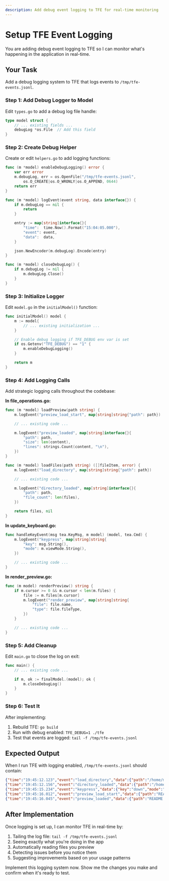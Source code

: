 ```yaml
---
description: Add debug event logging to TFE for real-time monitoring
---
```


# Setup TFE Event Logging

You are adding debug event logging to TFE so I can monitor what's happening in the application in real-time.

## Your Task

Add a debug logging system to TFE that logs events to `/tmp/tfe-events.jsonl`.

### Step 1: Add Debug Logger to Model

Edit `types.go` to add a debug log file handle:

```go
type model struct {
    // ... existing fields ...
    debugLog *os.File  // Add this field
}
```

### Step 2: Create Debug Helper

Create or edit `helpers.go` to add logging functions:

```go
func (m *model) enableDebugLogging() error {
    var err error
    m.debugLog, err = os.OpenFile("/tmp/tfe-events.jsonl",
        os.O_CREATE|os.O_WRONLY|os.O_APPEND, 0644)
    return err
}

func (m *model) logEvent(event string, data interface{}) {
    if m.debugLog == nil {
        return
    }

    entry := map[string]interface{}{
        "time":  time.Now().Format("15:04:05.000"),
        "event": event,
        "data":  data,
    }

    json.NewEncoder(m.debugLog).Encode(entry)
}

func (m *model) closeDebugLog() {
    if m.debugLog != nil {
        m.debugLog.Close()
    }
}
```

### Step 3: Initialize Logger

Edit `model.go` in the `initialModel()` function:

```go
func initialModel() model {
    m := model{
        // ... existing initialization ...
    }

    // Enable debug logging if TFE_DEBUG env var is set
    if os.Getenv("TFE_DEBUG") == "1" {
        m.enableDebugLogging()
    }

    return m
}
```

### Step 4: Add Logging Calls

Add strategic logging calls throughout the codebase:

**In file_operations.go:**
```go
func (m *model) loadPreview(path string) {
    m.logEvent("preview_load_start", map[string]string{"path": path})

    // ... existing code ...

    m.logEvent("preview_loaded", map[string]interface{}{
        "path": path,
        "size": len(content),
        "lines": strings.Count(content, "\n"),
    })
}

func (m *model) loadFiles(path string) ([]fileItem, error) {
    m.logEvent("load_directory", map[string]string{"path": path})

    // ... existing code ...

    m.logEvent("directory_loaded", map[string]interface{}{
        "path": path,
        "file_count": len(files),
    })

    return files, nil
}
```

**In update_keyboard.go:**
```go
func handleKeyEvent(msg tea.KeyMsg, m model) (model, tea.Cmd) {
    m.logEvent("keypress", map[string]string{
        "key": msg.String(),
        "mode": m.viewMode.String(),
    })

    // ... existing code ...
}
```

**In render_preview.go:**
```go
func (m model) renderPreview() string {
    if m.cursor >= 0 && m.cursor < len(m.files) {
        file := m.files[m.cursor]
        m.logEvent("render_preview", map[string]string{
            "file": file.name,
            "type": file.fileType,
        })
    }

    // ... existing code ...
}
```

### Step 5: Add Cleanup

Edit `main.go` to close the log on exit:

```go
func main() {
    // ... existing code ...

    if m, ok := finalModel.(model); ok {
        m.closeDebugLog()
    }
}
```

### Step 6: Test It

After implementing:
1. Rebuild TFE: `go build`
2. Run with debug enabled: `TFE_DEBUG=1 ./tfe`
3. Test that events are logged: `tail -f /tmp/tfe-events.jsonl`

## Expected Output

When I run TFE with logging enabled, `/tmp/tfe-events.jsonl` should contain:

```json
{"time":"19:45:12.123","event":"load_directory","data":{"path":"/home/matt/projects"}}
{"time":"19:45:12.156","event":"directory_loaded","data":{"path":"/home/matt/projects","file_count":15}}
{"time":"19:45:15.234","event":"keypress","data":{"key":"down","mode":"dual"}}
{"time":"19:45:16.012","event":"preview_load_start","data":{"path":"README.md"}}
{"time":"19:45:16.045","event":"preview_loaded","data":{"path":"README.md","size":1234,"lines":42}}
```

## After Implementation

Once logging is set up, I can monitor TFE in real-time by:
1. Tailing the log file: `tail -f /tmp/tfe-events.jsonl`
2. Seeing exactly what you're doing in the app
3. Automatically reading files you preview
4. Detecting issues before you notice them
5. Suggesting improvements based on your usage patterns

Implement this logging system now. Show me the changes you make and confirm when it's ready to test.

